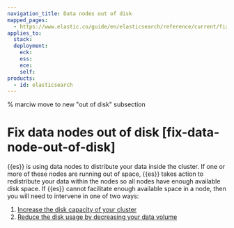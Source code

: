 ```yaml
---
navigation_title: Data nodes out of disk
mapped_pages:
  - https://www.elastic.co/guide/en/elasticsearch/reference/current/fix-data-node-out-of-disk.html
applies_to:
  stack:
  deployment:
    eck:
    ess:
    ece:
    self:
products:
  - id: elasticsearch
---
```


% marciw move to new "out of disk" subsection

# Fix data nodes out of disk [fix-data-node-out-of-disk]

{{es}} is using data nodes to distribute your data inside the cluster. If one or more of these nodes are running out of space, {{es}} takes action to redistribute your data within the nodes so all nodes have enough available disk space. If {{es}} cannot facilitate enough available space in a node, then you will need to intervene in one of two ways:

1. [Increase the disk capacity of your cluster](increase-capacity-data-node.md)
2. [Reduce the disk usage by decreasing your data volume](decrease-disk-usage-data-node.md)



